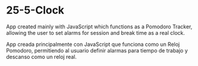 # 25-5-Clock
App created mainly with JavaScript which functions as a Pomodoro Tracker, allowing the user to set alarms for session and break time as a real clock.

App creada principalmente con JavaScript que funciona como un Reloj Pomodoro, permitiendo al usuario definir alarmas para tiempo de trabajo y descanso como un reloj real.
